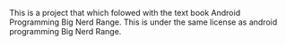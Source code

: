 This is a project that which folowed with the text book Android Programming Big Nerd Range.
This is under the same license as android programming Big Nerd Range.
